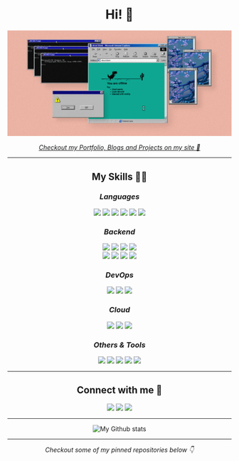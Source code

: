 <div align="center">
  <h1>Hi! 👋</h1>
</div>

![banner image](/gh-banner.png)

<div align="center">
  
  [_Checkout my Portfolio, Blogs and Projects on my site 🚀_](https://www.abhishekarya.com/)  
  
</div>

---
<div align="center">
  <h2> My Skills 👨‍💻</h2>
  
  <h3><i>Languages</i></h3>
<span>
<img src="https://img.shields.io/badge/-C-A8B9CC?logo=C&logoColor=white&style=for-the-badge"/>
<img src="https://img.shields.io/badge/-C++-00599C?logo=Cplusplus&logoColor=white&style=for-the-badge"/>
<img src="https://img.shields.io/badge/-Python-3776AB?logo=python&logoColor=white&style=for-the-badge"/>
<img src="https://img.shields.io/badge/-Java-F79918?logo=java&logoColor=white&style=for-the-badge"/>
<img src="https://img.shields.io/badge/-PHP-777BB4?logo=php&logoColor=white&style=for-the-badge"/>
 <img src="https://img.shields.io/badge/-BASH-4EAA25?logo=gnubash&logoColor=white&style=for-the-badge"/>
</span>

<h3><i>Backend</i></h3>

<div>
  <img src="https://img.shields.io/badge/-FastAPI-009688?logo=FastAPI&logoColor=white&style=for-the-badge"/>
  <img src="https://img.shields.io/badge/-Flask-000000?logo=Flask&logoColor=white&style=for-the-badge"/>
  <img src="https://img.shields.io/badge/-Spring Boot-6DB33F?logo=springboot&logoColor=white&style=for-the-badge"/>
   <img src="https://img.shields.io/badge/-Hugo-FF4088?logo=hugo&logoColor=white&style=for-the-badge"/>
  </div>
  <div>
   <img src="https://img.shields.io/badge/-MySQL-4479A1?logo=mysql&logoColor=white&style=for-the-badge"/>
    <img src="https://img.shields.io/badge/-PostgreSQL-4169E1?logo=postgresql&logoColor=white&style=for-the-badge"/>
  <img src="https://img.shields.io/badge/-MongoDB-47A248?logo=mongodb&logoColor=white&style=for-the-badge"/>
  <img src="https://img.shields.io/badge/-Redis-DC382D?logo=redis&logoColor=white&style=for-the-badge"/>
  </div>
  
<h3><i>DevOps</i></h3>
<span>
 <img src="https://img.shields.io/badge/-Linux-FCC624?logo=Linux&logoColor=white&style=for-the-badge"/>
  <img src="https://img.shields.io/badge/-Docker-2496ED?logo=docker&logoColor=white&style=for-the-badge"/>
  <img src="https://img.shields.io/badge/-Kubernetes-326CE5?logo=kubernetes&logoColor=white&style=for-the-badge"/>
</span>

<h3><i>Cloud</i></h3>
<span>
 <img src="https://img.shields.io/badge/-Microsoft Azure-0078D4?logo=microsoftazure&logoColor=white&style=for-the-badge"/>
 <img src="https://img.shields.io/badge/-Heroku-430098?logo=heroku&logoColor=white&style=for-the-badge"/>
 <img src="https://img.shields.io/badge/-Netlify-00C7B7?logo=netlify&logoColor=white&style=for-the-badge"/>
</span>

<h3><i>Others & Tools</i></h3>
<span>
 <img src="https://img.shields.io/badge/-sublime text-FF9800?logo=sublimetext&logoColor=white&style=for-the-badge"/>
 <img src="https://img.shields.io/badge/-eclipse-2C2255?logo=eclipse&logoColor=white&style=for-the-badge"/>
 <img src="https://img.shields.io/badge/-intellij idea-000000?logo=intellijidea&logoColor=white&style=for-the-badge"/>  
 <img src="https://img.shields.io/badge/-Markdown-000000?logo=markdown&logoColor=white&style=for-the-badge"/>
 <img src="https://img.shields.io/badge/-Postman-FF6C37?logo=postman&logoColor=white&style=for-the-badge"/>

</span>
  </div>

---
<div align="center">
  <h2> Connect with me 🔗</h2>
  <span>
    <a href="https://www.abhishekarya.com/"> <img src="https://img.shields.io/badge/-Website-4285F4?logo=googlechrome&logoColor=white&style=for-the-badge"/></a>
    <a href="mailto:abhishekarya102@gmail.com"> <img src="https://img.shields.io/badge/-EMail-EA4335?logo=gmail&logoColor=white&style=for-the-badge"/></a>
    <a href="https://www.linkedin.com/in/abhishekarya-1/"><img src="https://img.shields.io/badge/-LinkedIn-0A66C2?logo=linkedin&logoColor=white&style=for-the-badge"/></a>
  </span>
  
---

![My Github stats](https://github-readme-stats.vercel.app/api?username=abhishekarya1&count_private=true&show_icons=true&bg_color=F5B9A8&hide_border=true&border_radius=0&title_color=0FA691&icon_color=0FA691)

---  
  
_Checkout some of my pinned repositories below 👇_
